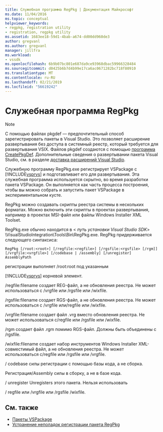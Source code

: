 ```yaml
---
title: Служебная программа RegPkg | Документация Майкрософт
ms.date: 11/04/2016
ms.topic: conceptual
helpviewer_keywords:
- regpkg, registration utility
- registration, regpkg utility
ms.assetid: 1683ee18-59d1-4bab-a674-dd00dd960de3
author: gregvanl
ms.author: gregvanl
manager: jillfra
ms.workload:
- vssdk
ms.openlocfilehash: 6b9b07bc801e687da9ce93968dbac59966328484
ms.sourcegitcommit: d0425b6b7d4b99e17ca6ac0671282bc718f80910
ms.translationtype: MT
ms.contentlocale: ru-RU
ms.lasthandoff: 02/21/2019
ms.locfileid: "56619242"
---
```

# <a name="regpkg-utility"></a>Служебная программа RegPkg
> [!NOTE]
>  С помощью файлах pkgdef — предпочтительный способ зарегистрировать пакеты в Visual Studio. Это позволяет расширение развертывания без доступа в системный реестр, который требуется для развертывания VSIX. Файлов pkgdef создаются с помощью [программа CreatePkgDef](../../extensibility/internals/createpkgdef-utility.md). Дополнительные сведения о развертывании пакета Visual Studio, см. в разделе [доставка расширений Visual Studio](../../extensibility/shipping-visual-studio-extensions.md).

 Служебную программу RegPkg.exe регистрирует VSPackage с [!INCLUDE[vsprvs](../../code-quality/includes/vsprvs_md.md)] и подготавливает его для развертывания. Эта служебная программа используется скрытно, во время разработки пакета VSPackage. Он выполняется как часть процесса построения, чтобы вы можно собрать и запустить пакет VSPackage в экспериментальном кусте.

 RegPkg можно создавать скрипты реестра системы в нескольких форматах. Можно включить эти скрипты в проектах развертывания, например в проектах MSI-файл или файлы Windows Installer XML Toolset.

 RegPkg.exe обычно находится в \< *путь установки Visual Studio SDK*> \VisualStudioIntegration\Tools\Bin\RegPkg.exe. RegPkg придерживается следующего синтаксиса:

```
RegPkg [/root:<root>] [/regfile:<regfile>] [/rgsfile:<rgsfile> [/rgm]] [/vrgfile:<vrgfile>] [/codebase | /assembly] [/unregister] AssemblyPath
```

 регистрации выполняет /root:root под указанным

 [!INCLUDE[vsprvs](../../code-quality/includes/vsprvs_md.md)] корневой элемент.

 /regfile:filename создает REG-файл, а не обновления реестра.  Не может использоваться с /vrgfile или /rgsfile или /wixfile.

 /rgsfile:filename создает RGS-файл, а не обновления реестра.  Не может использоваться с /vrgfile или/regfile или /wixfile.

 /vrgfile:filename создает файл .vrg вместо обновления реестра.  Не может использоваться с/regfile или /rgsfile или /wixfile.

 /rgm создает файл .rgm помимо RGS-файл.  Должны быть объединены с /rgsfile.

 /wixfile:filename создает набор инструментов Windows Installer XML-совместимый файл, а не обновления реестра.  Не может использоваться с/regfile или /rgsfile или /vrgfile.

 / codebase силы регистрации с помощью базы кода, а не сборка.

 Регистрация/Assembly силы в сборку, а не в базе кода.

 / unregister Unregisters этого пакета.  Нельзя использовать

 / regfile или /vrgfile или /rgsfile /wixfile.

## <a name="see-also"></a>См. также
- [Пакеты VSPackage](../../extensibility/internals/vspackages.md)
- [Устранение неполадок регистрации пакета RegPkg](../../extensibility/internals/troubleshooting-regpkg-package-registration.md)